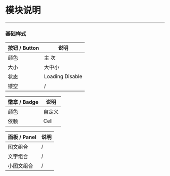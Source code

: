 # 模块说明


---


### 基础样式

| 按钮 / Button | 说明 |
| -- | -- |
|  颜色 | 主 次 |
|  大小 | 大中小 |
|  状态 | Loading Disable |
|  镂空 | /       |


| 徽章 / Badge | 说明 |
| -- | -- |
| 颜色 | 自定义 |
| 依赖 | Cell  |



| 面板 / Panel | 说明 |
| -- | -- |
| 图文组合 | / |
| 文字组合 | /  |
| 小图文组合 | /  |
